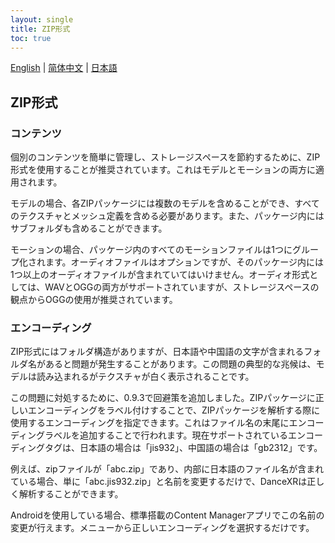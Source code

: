 ```yaml
---
layout: single
title: ZIP形式
toc: true
---
```

[English](/dancexr/features/zip_format) | [简体中文](/zh/dancexr/features/zip_format) | [日本語](/jp/dancexr/features/zip_format)


## ZIP形式

### コンテンツ

個別のコンテンツを簡単に管理し、ストレージスペースを節約するために、ZIP形式を使用することが推奨されています。これはモデルとモーションの両方に適用されます。

モデルの場合、各ZIPパッケージには複数のモデルを含めることができ、すべてのテクスチャとメッシュ定義を含める必要があります。また、パッケージ内にはサブフォルダも含めることができます。

モーションの場合、パッケージ内のすべてのモーションファイルは1つにグループ化されます。オーディオファイルはオプションですが、そのパッケージ内には1つ以上のオーディオファイルが含まれていてはいけません。オーディオ形式としては、WAVとOGGの両方がサポートされていますが、ストレージスペースの観点からOGGの使用が推奨されています。

### エンコーディング

ZIP形式にはフォルダ構造がありますが、日本語や中国語の文字が含まれるフォルダ名があると問題が発生することがあります。この問題の典型的な兆候は、モデルは読み込まれるがテクスチャが白く表示されることです。

この問題に対処するために、0.9.3で回避策を追加しました。ZIPパッケージに正しいエンコーディングをラベル付けすることで、ZIPパッケージを解析する際に使用するエンコーディングを指定できます。これはファイル名の末尾にエンコーディングラベルを追加することで行われます。現在サポートされているエンコーディングタグは、日本語の場合は「jis932」、中国語の場合は「gb2312」です。

例えば、zipファイルが「abc.zip」であり、内部に日本語のファイル名が含まれている場合、単に「abc.jis932.zip」と名前を変更するだけで、DanceXRは正しく解析することができます。

Androidを使用している場合、標準搭載のContent Managerアプリでこの名前の変更が行えます。メニューから正しいエンコーディングを選択するだけです。